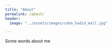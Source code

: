 ```yaml
---
title: "About"
permalink: /about/
header:
  image: "../assets/images/zaha_hadid_mall.jpg"

---
```



Some words about me

